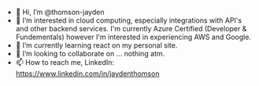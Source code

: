 - 👋 Hi, I’m @thomson-jayden
- 👀 I’m interested in cloud computing, especially integrations with API's and other backend services. I'm currently Azure Certified (Developer & Fundementals) however I'm interested in experiencing AWS and Google.
- 🌱 I’m currently learning react on my personal site.
- 💞️ I’m looking to collaborate on ... nothing atm. 
- 📫 How to reach me, LinkedIn: https://www.linkedin.com/in/jaydenthomson

